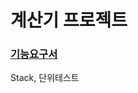 # 계산기 프로젝트

### [기능요구서](https://docs.google.com/presentation/d/1qI4IruV-goDXeRDFTlYz0ccLzx9qPSQvbTTQt4alMTk/edit#slide=id.p)


Stack, 단위테스트
